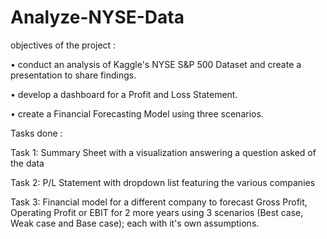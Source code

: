 # Analyze-NYSE-Data

objectives of the project :

•	conduct an analysis of Kaggle's NYSE S&P 500 Dataset and create a presentation to share findings.

•	develop a dashboard for a Profit and Loss Statement.

•	create a Financial Forecasting Model using three scenarios.

Tasks done :

Task 1: Summary Sheet with a visualization answering a question asked of the data

Task 2: P/L Statement with dropdown list featuring the various companies

Task 3: Financial model for a different company to forecast Gross Profit, Operating Profit or EBIT for 2 more years using 3 scenarios (Best case, Weak case and Base case); each with it's own assumptions.






